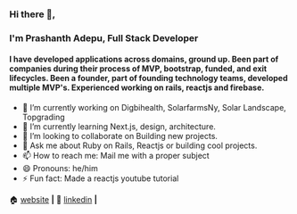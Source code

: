 ### Hi there 👋, 
### I'm Prashanth Adepu, Full Stack Developer

#### I have developed applications across domains, ground up. Been part of companies during their process of MVP, bootstrap, funded, and exit lifecycles. Been a founder, part of founding technology teams, developed multiple MVP's. Experienced working on rails, reactjs and firebase.

- 🔭 I’m currently working on Digbihealth, SolarfarmsNy, Solar Landscape, Topgrading
- 🌱 I’m currently learning Next.js, design, architecture.
- 👯 I’m looking to collaborate on Building new projects.
- 💬 Ask me about Ruby on Rails, Reactjs or building cool projects.
- 📫 How to reach me: Mail me with a proper subject
- 😄 Pronouns: he/him
- ⚡ Fun fact: Made a reactjs youtube tutorial

🏠 [website][website] **|**
🏢 [linkedin][linkedin] **|**

[website]: https://adepu.me
[linkedin]: https://www.linkedin.com/in/prashanthadepu/
